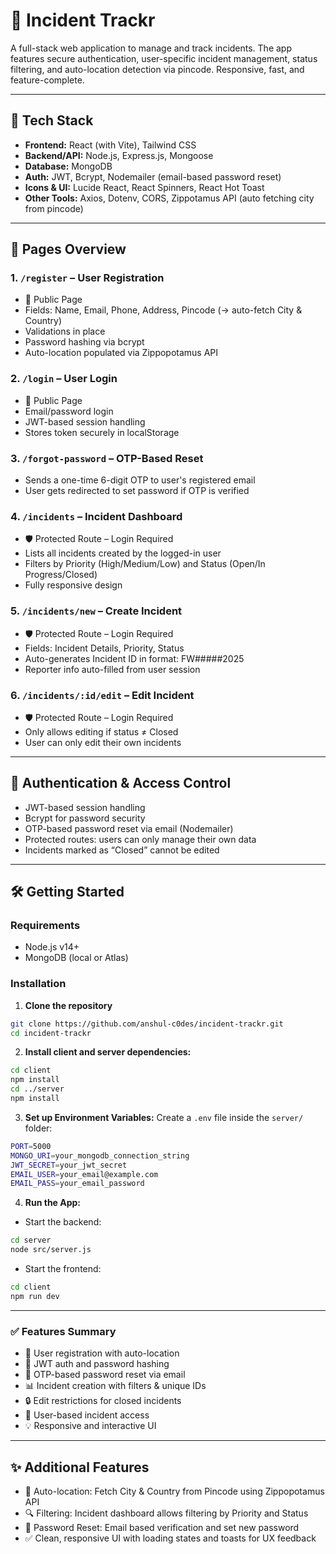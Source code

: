 # 🚨 Incident Trackr

A full-stack web application to manage and track incidents. The app features secure authentication, user-specific incident management, status filtering, and auto-location detection via pincode. Responsive, fast, and feature-complete.

---

## 🚀 Tech Stack
- **Frontend:** React (with Vite), Tailwind CSS
- **Backend/API:** Node.js, Express.js, Mongoose
- **Database:** MongoDB
- **Auth:** JWT, Bcrypt, Nodemailer (email-based password reset)
- **Icons & UI:** Lucide React, React Spinners, React Hot Toast
- **Other Tools:** Axios, Dotenv, CORS, Zippotamus API (auto fetching city from pincode)


---

## 📁 Pages Overview

### 1. `/register` – User Registration
- 🔐 Public Page
- Fields: Name, Email, Phone, Address, Pincode (→ auto-fetch City & Country)
- Validations in place
- Password hashing via bcrypt
- Auto-location populated via Zippopotamus API

### 2. `/login` – User Login
- 🔐 Public Page
- Email/password login
- JWT-based session handling
- Stores token securely in localStorage

### 3. `/forgot-password` – OTP-Based Reset
- Sends a one-time 6-digit OTP to user's registered email
- User gets redirected to set password if OTP is verified

### 4. `/incidents` – Incident Dashboard
- 🛡️ Protected Route – Login Required
- Lists all incidents created by the logged-in user
- Filters by Priority (High/Medium/Low) and Status (Open/In Progress/Closed)
- Fully responsive design

### 5. `/incidents/new` – Create Incident
- 🛡️ Protected Route – Login Required
- Fields: Incident Details, Priority, Status
- Auto-generates Incident ID in format: FW#####2025
- Reporter info auto-filled from user session

### 6. `/incidents/:id/edit` – Edit Incident
- 🛡️ Protected Route – Login Required
- Only allows editing if status ≠ Closed
- User can only edit their own incidents

---

## 🔐 Authentication & Access Control
- JWT-based session handling
- Bcrypt for password security
- OTP-based password reset via email (Nodemailer)
- Protected routes: users can only manage their own data
- Incidents marked as “Closed” cannot be edited

---

## 🛠️ Getting Started

### Requirements
- Node.js v14+
- MongoDB (local or Atlas)

### Installation
1. **Clone the repository**
```bash
git clone https://github.com/anshul-c0des/incident-trackr.git
cd incident-trackr
```

2. **Install client and server dependencies:**
```bash
cd client
npm install
cd ../server
npm install
```

3. **Set up Environment Variables:**
   Create a `.env` file inside the `server/` folder:
```bash
PORT=5000
MONGO_URI=your_mongodb_connection_string
JWT_SECRET=your_jwt_secret
EMAIL_USER=your_email@example.com
EMAIL_PASS=your_email_password
```

4. **Run the App:**
- Start the backend:
```bash
cd server
node src/server.js
```
- Start the frontend:
```bash
cd client
npm run dev
```

---

### ✅ Features Summary

- 📝 User registration with auto-location
- 🔐 JWT auth and password hashing
- 📧 OTP-based password reset via email
- 📊 Incident creation with filters & unique IDs
- 🔒 Edit restrictions for closed incidents
- 👤 User-based incident access
- 💡 Responsive and interactive UI

- ---

## ✨ Additional Features

- 🧭 Auto-location: Fetch City & Country from Pincode using Zippopotamus API
- 🔍 Filtering: Incident dashboard allows filtering by Priority and Status
- 🔑 Password Reset: Email based verification and set new password
- ✅ Clean, responsive UI with loading states and toasts for UX feedback
